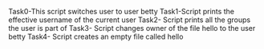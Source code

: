 Task0-This script switches user to user betty
Task1-Script prints the effective username of the current user
Task2- Script prints all the groups the user is part of
Task3- Script changes owner of the file hello to the user betty
Task4- Script creates an empty file called hello
